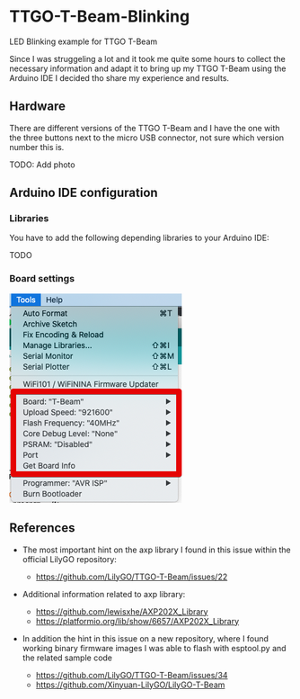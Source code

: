 # TTGO-T-Beam-Blinking
LED Blinking example for TTGO T-Beam

Since I was struggeling a lot and it took me quite some hours to collect the necessary information and adapt it to bring up my TTGO T-Beam using the Arduino IDE I decided tho share my experience and results.

## Hardware
There are different versions of the TTGO T-Beam and I have the one with the three buttons next to the micro USB connector, not sure which version number this is.

TODO: Add photo

## Arduino IDE configuration
### Libraries
You have to add the following depending libraries to your Arduino IDE:

TODO

### Board settings
![Arduino tools configuration settings](/images/LilyGO-T-Beam-Arduino%201.8.12.png)


## References
* The most important hint on the axp library I found in this issue within the official LilyGO repository:
  * https://github.com/LilyGO/TTGO-T-Beam/issues/22

* Additional information related to axp library:
  * https://github.com/lewisxhe/AXP202X_Library
  * https://platformio.org/lib/show/6657/AXP202X_Library

* In addition the hint in this issue on a new repository, where I found working binary firmware images I was able to flash with esptool.py and the related sample code
  * https://github.com/LilyGO/TTGO-T-Beam/issues/34
  * https://github.com/Xinyuan-LilyGO/LilyGO-T-Beam
